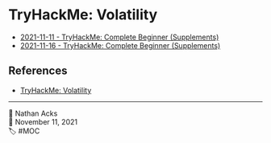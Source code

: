 # TryHackMe: Volatility

* [2021-11-11 - TryHackMe: Complete Beginner (Supplements)](../log/2021-11-11-tryhackme-complete-beginner-supplements.md)
* [2021-11-16 - TryHackMe: Complete Beginner (Supplements)](../log/2021-11-16-tryhackme-complete-beginner-supplements.md)

## References

* [TryHackMe: Volatility](https://tryhackme.com/room/bpvolatility)

- - - -

<span aria-hidden="true">👤</span> Nathan Acks  
<span aria-hidden="true">📅</span> November 11, 2021  
<span aria-hidden="true">🏷️</span> #MOC

